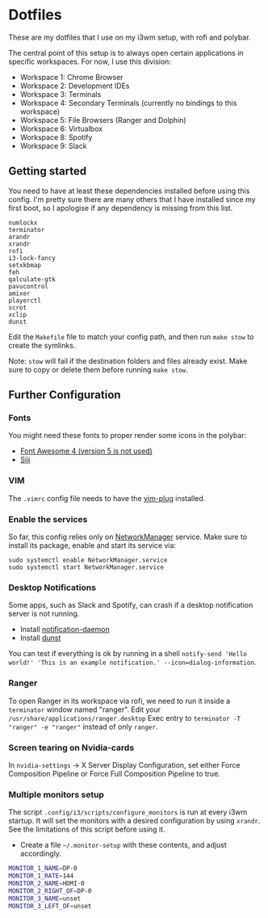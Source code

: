 # Dotfiles

These are my dotfiles that I use on my i3wm setup, with rofi and polybar.

The central point of this setup is to always open certain applications in specific workspaces. For now, I use this division:

- Workspace 1: Chrome Browser
- Workspace 2: Development IDEs
- Workspace 3: Terminals
- Workspace 4: Secondary Terminals (currently no bindings to this workspace)
- Workspace 5: File Browsers (Ranger and Dolphin)
- Workspace 6: Virtualbox
- Workspace 8: Spotify
- Workspace 9: Slack

## Getting started

You need to have at least these dependencies installed before using this config. I'm pretty sure there are many others that I have installed since my first boot, so I apologise if any dependency is missing from this list.

```
numlockx
terminator
arandr
xrandr
rofi
i3-lock-fancy
setxkbmap
feh
qalculate-gtk
pavucontrol
amixer
playerctl
scrot
xclip
dunst
```

Edit the `Makefile` file to match your config path, and then run `make stow` to create the symlinks.

Note: `stow` will fail if the destination folders and files already exist. Make sure to copy or delete them before running `make stow`.

## Further Configuration

### Fonts

You might need these fonts to proper render some icons in the polybar:

- [Font Awesome 4 (version 5 is not used)](https://aur.archlinux.org/packages/ttf-font-awesome-4/)
- [Siji](https://aur.archlinux.org/packages/siji-git)

### VIM
The `.vimrc` config file needs to have the [vim-plug](https://github.com/junegunn/vim-plug) installed.

### Enable the services
So far, this config relies only on [NetworkManager](https://wiki.archlinux.org/index.php?title=NetworkManager) service. Make sure to install its package, enable and start its service via:

```
sudo systemctl enable NetworkManager.service
sudo systemctl start NetworkManager.service
```

### Desktop Notifications
Some apps, such as Slack and Spotify, can crash if a desktop notification server is not running.
- Install [notification-daemon](https://www.archlinux.org/packages/?name=notification-daemon)
- Install [dunst](https://www.archlinux.org/packages/?name=dunst)

You can test if everything is ok by running in a shell `notify-send 'Hello world!' 'This is an example notification.' --icon=dialog-information`.

### Ranger
To open Ranger in its workspace via rofi, we need to run it inside a `terminator` window named "ranger". Edit your `/usr/share/applications/ranger.desktop` Exec entry to `terminator -T "ranger" -e "ranger"` instead of only `ranger`.

### Screen tearing on Nvidia-cards
In `nvidia-settings` -> X Server Display Configuration, set either Force Composition Pipeline or Force Full Composition Pipeline to true.

### Multiple monitors setup
The script `.config/i3/scripts/configure_monitors` is run at every i3wm startup. It will set the monitors with a desired configuration by using `xrandr`. See the limitations of this script before using it.
- Create a file `~/.monitor-setup` with these contents, and adjust accordingly.

```bash
MONITOR_1_NAME=DP-0
MONITOR_1_RATE=144
MONITOR_2_NAME=HDMI-0
MONITOR_2_RIGHT_OF=DP-0
MONITOR_3_NAME=unset
MONITOR_3_LEFT_OF=unset
``` 
